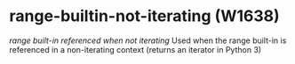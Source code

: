 # range-builtin-not-iterating (W1638)
*range built-in referenced when not iterating* Used when the range
built-in is referenced in a non-iterating context (returns an iterator
in Python 3)
